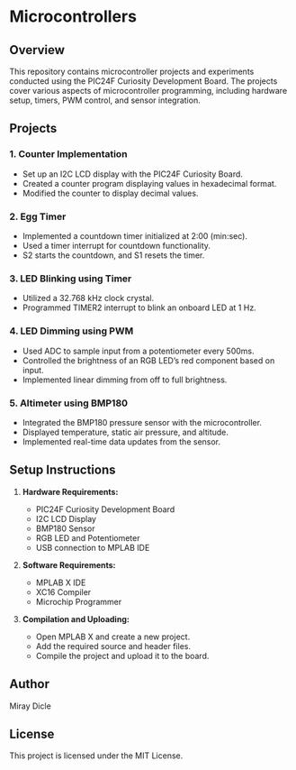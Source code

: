 # Microcontrollers

## Overview
This repository contains microcontroller projects and experiments conducted using the PIC24F Curiosity Development Board. The projects cover various aspects of microcontroller programming, including hardware setup, timers, PWM control, and sensor integration.

## Projects

### 1. **Counter Implementation**
- Set up an I2C LCD display with the PIC24F Curiosity Board.
- Created a counter program displaying values in hexadecimal format.
- Modified the counter to display decimal values.

### 2. **Egg Timer**
- Implemented a countdown timer initialized at 2:00 (min:sec).
- Used a timer interrupt for countdown functionality.
- S2 starts the countdown, and S1 resets the timer.

### 3. **LED Blinking using Timer**
- Utilized a 32.768 kHz clock crystal.
- Programmed TIMER2 interrupt to blink an onboard LED at 1 Hz.

### 4. **LED Dimming using PWM**
- Used ADC to sample input from a potentiometer every 500ms.
- Controlled the brightness of an RGB LED’s red component based on input.
- Implemented linear dimming from off to full brightness.

### 5. **Altimeter using BMP180**
- Integrated the BMP180 pressure sensor with the microcontroller.
- Displayed temperature, static air pressure, and altitude.
- Implemented real-time data updates from the sensor.

## Setup Instructions
1. **Hardware Requirements:**
   - PIC24F Curiosity Development Board
   - I2C LCD Display
   - BMP180 Sensor
   - RGB LED and Potentiometer
   - USB connection to MPLAB IDE

2. **Software Requirements:**
   - MPLAB X IDE
   - XC16 Compiler
   - Microchip Programmer

3. **Compilation and Uploading:**
   - Open MPLAB X and create a new project.
   - Add the required source and header files.
   - Compile the project and upload it to the board.

## Author
Miray Dicle

## License
This project is licensed under the MIT License.
